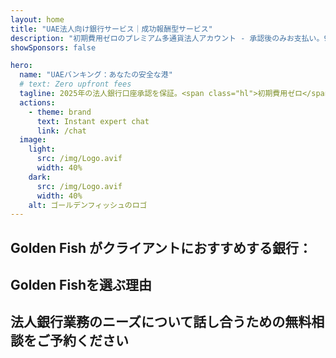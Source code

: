 ```yaml
---
layout: home
title: "UAE法人向け銀行サービス｜成功報酬型サービス"
description: "初期費用ゼロのプレミアム多通貨法人アカウント - 承認後のみお支払い。96％の成功率を誇る申請管理。口座開設保証付き。"
showSponsors: false

hero:
  name: "UAEバンキング：あなたの安全な港"
  # text: Zero upfront fees
  tagline: 2025年の法人銀行口座承認を保証。<span class="hl">初期費用ゼロ</span> - 承認後のみお支払い。成功率96％。
  actions:
    - theme: brand
      text: Instant expert chat
      link: /chat
  image:
    light:
      src: /img/Logo.avif
      width: 40%
    dark:
      src: /img/Logo.avif
      width: 40%
    alt: ゴールデンフィッシュのロゴ
---
```


<FeatureCards :features="[
  {
    title: '口座開設保証',
    bullet: '✓',
    items: [
      '初回口座承認は2ヶ月保証',
      '2回目の口座承認は3ヶ月保証',
      '質の高いビジネスプラン作成',
      '包括的なデューデリジェンスサポート',
      '銀行との直接コミュニケーション戦略',
      '完全な銀行パッケージのセットアップ'
    ],
    linkText: 'Learn more',
    link: '../../corporate-banking-services/guaranteed-account-approvals',
    icon: {
      light: '/video/iStock-2186765808.mp4',
      dark: '/video/iStock-2166377244.mp4',
      alt: '銀行要件',
    }
  },
]" />

<FeatureCards :features="[
  {
    title: 'ハイリスクビジネス向けUAE銀行口座',
    items: [
      '強化デューデリジェンス（EDD）に関する専門的ガイダンス',
      '取引監視とリスク管理',
      'コンプライアンスポリシーと手続きの設定',
      '銀行関係管理',
      '定期的なコンプライアンス更新と監査',
      '口座セキュリティのための緊急対応計画'
    ],
    linkText: 'Learn more',
    link: '../../corporate-banking-services/UAE-Bank-Accounts-for-High-Risk-Business',
    icon: {
      light: '/img/iStock-1333000394.avif',
      dark: '/img/iStock-584576538.avif',
      alt: '銀行サービス',
    }
  },
  {
    title: 'コンプライアンス遵守：UAEビジネスを守る',
    items: [
      '潜在的リスクを特定する定期的なコンプライアンス監査',
      '政府承認のためのエンドツーエンドPROサービス',
      'ライセンス更新管理とアラート',
      '銀行コンサルティングと口座管理',
      'VATおよびESRコンプライアンス支援',
      '従業員ビザと労働法遵守',
      '規制アップデートに関する研修ワークショップ'
    ],
    linkText: 'Learn more',
    link: '../../company-registration/Protect-Your-Business',
    icon: {
      light: '/img/iStock-1382278859.jpg',
      dark: '/img/iStock-1867623684.jpg',
      alt: '銀行サービス',
    }
  },
  {
    title: 'UAE法人向け銀行サービスのメリット',
    items: [
      'Moody\'s評価**Aa2**の強固な銀行システム',
      '**1980年からの固定USD為替レート**',
      '資本移動の制限なし',
      '1,840億米ドル超の外貨準備高',
      '政治的・経済的安定性',
      '政府支援の銀行システム',
      '世界クラスのデジタルバンキング'
    ],
    linkText: 'Learn more',
    link: '../../company-registration/banking',
    icon: {
      light: '/img/iStock-1032707788.jpg',
      dark: '/img/iStock-1152367067.avif',
      alt: '銀行プロセス',
    }
  }
]" />

## Golden Fish がクライアントにおすすめする銀行：

<!--@include: /../../include/recommended-banks.md-->

## Golden Fishを選ぶ理由

<BenefitsList :features="[
  {
    icon: '🏢',
    title: 'UAE現地の専門知識',
    text: 'ドバイの専門スペシャリストが、プロセスの各段階で専門的なガイダンスを提供します。'
  },
  {
    icon: '📊',
    title: '実績のある成功率',
    text: '90%以上の承認率で、当社のプレミアム処理により数百のビザ、銀行口座、会社登録を発行しています。'
  },
  {
    icon: '💸',
    title: '**成功報酬制**',
    text: '[承認後のみお支払い](/uae-business/benefits/success-based-fees)。隠れたコストなしの完全な透明性。'
  },
]" />

## 法人銀行業務のニーズについて話し合うための無料相談をご予約ください

<ContactForm buttonText="専門家に相談する" />
